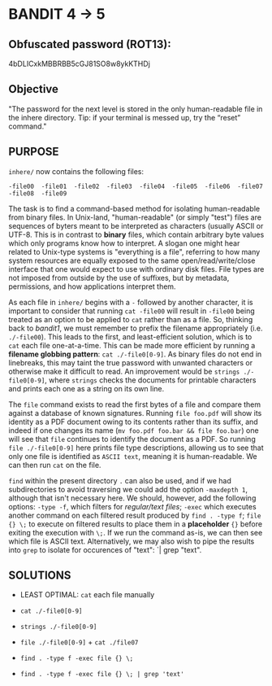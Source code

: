 # BANDIT 4 -> 5

## Obfuscated password (ROT13): 

4bDLICxkMBBRBB5cGJ81SO8w8ykKTHDj

## Objective

"The password for the next level is stored in the only human-readable file in the inhere directory. Tip: if your terminal is messed up, try the “reset” command."


## PURPOSE
	
`inhere/` now contains the following files: 

	-file00  -file01  -file02  -file03  -file04  -file05  -file06  -file07  -file08  -file09

The task is to find a command-based method for isolating human-readable from binary files. In Unix-land, "human-readable" (or simply "test") files are sequences of byters meant to be interpreted as characters (usually ASCII or UTF-8. This is in contrast to **binary** files, which contain arbitrary byte values which only programs know how to interpret. A slogan one might hear related to Unix-type systems is "everything is a file", referring to how many system resources are equally exposed to the same open/read/write/close interface that one would expect to use with ordinary disk files. File types are not imposed from outside by the use of suffixes, but by metadata, permissions, and how applications interpret them.

As each file in `inhere/` begins with a `-` followed by another character, it is important to consider that running `cat -file00` will result in `-file00` being treated as an option to be applied to `cat` rather than as a file. So, thinking back to *bandit1*, we must remember to prefix the filename appropriately (i.e. `./-file00`). This leads to the first, and least-efficient solution, which is to `cat` each file one-at-a-time. This can be made more efficient by running a **filename globbing pattern**: `cat ./-file0[0-9]`. As binary files do not end in linebreaks, this may taint the true password with unwanted characters or otherwise make it difficult to read. An improvement would be `strings ./-file0[0-9]`, where `strings` checks the documents for printable characters and prints each one as a string on its own line.

The `file` command exists to read the first bytes of a file and compare them against a database of known signatures. Running `file foo.pdf` will show its identity as a PDF document owing to its contents rather than its suffix, and indeed if one changes its name (`mv foo.pdf foo.bar && file foo.bar`) one will see that `file` continues to identify the document as a PDF. So running `file ./-file0[0-9]` here prints file type descriptions, allowing us to see that only one file is identified as `ASCII text`, meaning it is human-readable. We can then run `cat` on the file.

`find` within the present directory `.` can also be used, and if we had subdirectories to avoid traversing we could add the option `-maxdepth 1`, although that isn't necessary here. We should, however, add the following options: `-type -f`, which filters for *regular/text files*; `-exec` which executes another command on each filtered result produced by `find . -type f`; `file {} \;` to execute on filtered results to place them in a **placeholder** `{}` before exiting the execution with `\;`. If we run the command as-is, we can then see which file is ASCII text. Alternatively, we may also wish to pipe the results into `grep` to isolate for occurences of "text": `| grep "text". 


## SOLUTIONS

- LEAST OPTIMAL: `cat` each file manually

- `cat ./-file0[0-9]`

- `strings ./-file0[0-9]`

- `file ./-file0[0-9]` + `cat ./file07`

- `find . -type f -exec file {} \;`

- `find . -type f -exec file {} \; | grep 'text'`